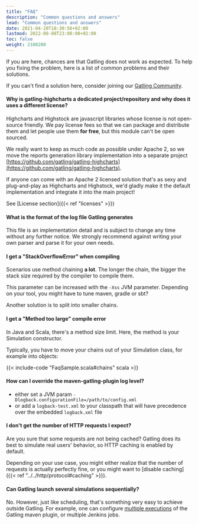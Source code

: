 ```yaml
---
title: "FAQ"
description: "Common questions and answers"
lead: "Common questions and answers"
date: 2021-04-20T18:30:56+02:00
lastmod: 2022-08-08T23:00:00+02:00
toc: false
weight: 2100200
---
```


If you are here, chances are that Gatling does not work as expected.
To help you fixing the problem, here is a list of common problems and their solutions.

If you can't find a solution here, consider joining our [Gatling Community](https://community.gatling.io).

#### Why is gatling-highcharts a dedicated project/repository and why does it uses a different license?

Highcharts and Highstock are javascript libraries whose license is not open-source friendly.
We pay license fees so that we can package and distribute them and let people use them **for free**, but this module can't be open sourced.

We really want to keep as much code as possible under Apache 2, so we move the reports generation library implementation into a separate project [https://github.com/gatling/gatling-highcharts](https://github.com/gatling/gatling-highcharts).

If anyone can come with an Apache 2 licensed solution that's as sexy and plug-and-play as Highcharts and Highstock, we'd gladly make it the default implementation and integrate it into the main project!

See [License section]({{< ref "licenses" >}})

#### What is the format of the log file Gatling generates

This file is an implementation detail and is subject to change any time without any further notice.
We strongly recommend against writing your own parser and parse it for your own needs.

#### I get a "StackOverflowError" when compiling

Scenarios use method chaining **a lot**.
The longer the chain, the bigger the stack size required by the compiler to compile them.

This parameter can be increased with the `-Xss` JVM parameter. Depending on your tool, you might have to tune maven, gradle or sbt?

Another solution is to split into smaller chains.

#### I get a "Method too large" compile error

In Java and Scala, there's a method size limit. Here, the method is your Simulation constructor.

Typically, you have to move your chains out of your Simulation class, for example into objects:

{{< include-code "FaqSample.scala#chains" scala >}}

#### How can I override the maven-gatling-plugin log level?

* either set a JVM param `-Dlogback.configurationFile=/path/to/config.xml`
* or add a `logback-test.xml` to your classpath that will have precedence over the embedded `logback.xml` file

#### I don't get the number of HTTP requests I expect?

Are you sure that some requests are not being cached?
Gatling does its best to simulate real users' behavior, so HTTP caching is enabled by default.

Depending on your use case, you might either realize that the number of requests is actually perfectly fine, or you might want to [disable caching]({{< ref "../../http/protocol#caching" >}}).

#### Can Gatling launch several simulations sequentially?

No.
However, just like scheduling, that's something very easy to achieve outside Gatling.
For example, one can configure [multiple executions](http://maven.apache.org/guides/mini/guide-default-execution-ids.html) of the Gatling maven plugin, or multiple Jenkins jobs.


